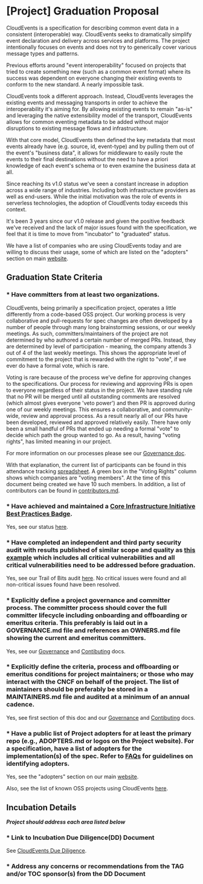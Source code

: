 # [Project] Graduation Proposal

CloudEvents is a specification for describing common event data in a
consistent (interoperable) way. CloudEvents seeks to dramatically simplify
event declaration and delivery across services and platforms. The project intentionally focuses on events and does not try to generically cover various message types and patterns.

Previous efforts around "event interoperability" focused on projects that
tried to create something new (such as a common event format) where its
success was dependent on everyone changing their existing events to conform
to the new standard. A nearly impossible task.

CloudEvents took a different approach. Instead, CloudEvents leverages the
existing events and messaging transports in order to achieve the
interoperability it's aiming for. By allowing existing events to remain
"as-is" and leveraging the native extensibility model of the transport,
CloudEvents allows for common eventing metadata to be added without major
disruptions to existing message flows and infrastructure.

With that core model, CloudEvents then defined the key metadata that most
events already have (e.g. source, id, event-type) and by pulling them out of
the event's "business data", it allows for middleware to easily route the
events to their final destinations without the need to have a priori
knowledge of each event's schema or to even examine the business data at all.

Since reaching its v1.0 status we've seen a constant increase in adoption
across a wide range of industries. Including both infrastructure providers
as well as end-users. While the initial motivation was the role of events in serverless technologies, the adoption of CloudEvents today exceeds this context. 

It's been 3 years since our v1.0 release and given the
positive feedback we've received and the lack of major issues found with the
specification, we feel that it is time to move from "incubator" to
"graduated" status.

We have a list of companies who are using CloudEvents today and are willing
to discuss their usage, some of which are listed on the "adopters" section
on main [website](https://cloudevents.io/).

## Graduation State Criteria

### * Have committers from at least two organizations.

CloudEvents, being primarily a specification project, operates a little
differently from a code-based OSS project. Our working process is very
collaborative and pull-requests for spec changes are often developed by a
number of people through many long brainstorming sessions, or our weekly
meetings. As such, committers/maintainers of the project are not determined
by who authored a certain number of merged PRs. Instead, they are determined by level of participation - meaning, the company attends 3 out of 4 of the last weekly meetings. This shows the appropriate level of commitment to the project that is rewarded with the right to "vote", if we ever do have a formal vote, which is rare.

Voting is rare because of the process we've define for approving changes to
the specifications. Our process for reviewing and approving PRs is open to
everyone regardless of their status in the project. We have standing rule
that no PR will be merged until all outstanding comments are resolved (which
almost gives everyone 'veto power') and then PR is approved during one of our
weekly meetings. This ensures a collaborative, and community-wide, review and
approval process. As a result nearly all of our PRs have been developed,
reviewed and approved relatively easily. There have only been a small handful
of PRs that ended up needing a formal "vote" to decide which path the group
wanted to go. As a result, having "voting rights", has limited meaning in our
project.

For more information on our processes please see our
[Governance
doc](https://github.com/cloudevents/spec/blob/main/docs/GOVERNANCE.md).

With that explanation, the current list of participants can be found in
this attendance tracking
[spreadsheet](https://docs.google.com/spreadsheets/d/1bw5s9sC2ggYyAiGJHEk7xm-q2KG6jyrfBy69ifkdmt0/edit?pli=1#gid=0).
A green box in the "Voting Rights" column shows which companies are "voting
members". At the time of this document being created we have 10 such members.
In addition, a list of contributors can be found in [contributors.md](https://github.com/cloudevents/spec/blob/main/docs/contributors.md).

### * Have achieved and maintained a [Core Infrastructure Initiative Best Practices Badge](https://bestpractices.coreinfrastructure.org/).

Yes, see our status
[here](https://bestpractices.coreinfrastructure.org/projects/6770).

### * Have completed an independent and third party security audit with results published of similar scope and quality as [this example](https://github.com/envoyproxy/envoy#security-audit) which includes all critical vulnerabilities and all critical vulnerabilities need to be addressed before graduation.

Yes, see our Trail of Bits audit
[here](https://github.com/cloudevents/spec/blob/main/docs/CE-SecurityAudit-2022-10.pdf).
No critical issues were found and all non-critical issues found have been
resolved.

### * Explicitly define a project governance and committer process. The committer process should cover the full committer lifecycle including onboarding and offboarding or emeritus criteria. This preferably is laid out in a GOVERNANCE.md file and references an OWNERS.md file showing the current and emeritus committers.

Yes, see our
[Governance](https://github.com/cloudevents/spec/blob/main/docs/GOVERNANCE.md)
and
[Contibuting](https://github.com/cloudevents/spec/blob/main/docs/CONTRIBUTING.md)
docs.

### * Explicitly define the criteria, process and offboarding or emeritus conditions for project maintainers; or those who may interact with the CNCF on behalf of the project. The list of maintainers should be preferably be stored in a MAINTAINERS.md file and audited at a minimum of an annual cadence.

Yes, see first section of this doc and our
[Governance](https://github.com/cloudevents/spec/blob/main/docs/GOVERNANCE.md)
and
[Contibuting](https://github.com/cloudevents/spec/blob/main/docs/CONTRIBUTING.md)
docs.

### * Have a public list of Project adopters for at least the primary repo (e.g., ADOPTERS.md or logos on the Project website). For a specification, have a list of adopters for the implementation(s) of the spec. Refer to [FAQs](https://github.com/cncf/toc/blob/main/FAQ.md#what-is-the-definition-of-an-adopter) for guidelines on identifying adopters.

Yes, see the "adopters" section on our main
[website](https://cloudevents.io).

Also, see the list of known OSS projects using CloudEvents
[here](https://github.com/cloudevents/spec/blob/main/docs/open-source.md).

## Incubation Details
_**Project should address each area listed below**_

### * Link to Incubation Due Diligence(DD) Document

See [CloudEvents Due Diligence](cloudevents-dd.md).

### * Address any concerns or recommendations from the TAG and/or TOC sponsor(s) from the DD Document

